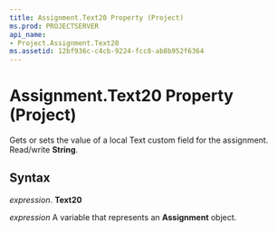 ```yaml
---
title: Assignment.Text20 Property (Project)
ms.prod: PROJECTSERVER
api_name:
- Project.Assignment.Text20
ms.assetid: 12bf936c-c4cb-9224-fcc8-ab8b952f6364
---
```



# Assignment.Text20 Property (Project)

Gets or sets the value of a local Text custom field for the assignment. Read/write  **String**.


## Syntax

 _expression_. **Text20**

 _expression_ A variable that represents an **Assignment** object.


